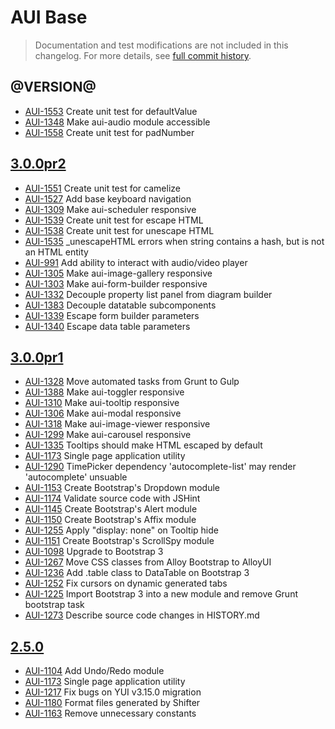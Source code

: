 # AUI Base

> Documentation and test modifications are not included in this changelog. For more details, see [full commit history](https://github.com/liferay/alloy-ui/commits/master/src/aui-base).

## @VERSION@

* [AUI-1553](https://issues.liferay.com/browse/AUI-1554) Create unit test for defaultValue
* [AUI-1348](https://issues.liferay.com/browse/AUI-1348) Make aui-audio module accessible
* [AUI-1558](https://issues.liferay.com/browse/AUI-1558) Create unit test for padNumber

## [3.0.0pr2](https://github.com/liferay/alloy-ui/releases/tag/3.0.0pr2)

* [AUI-1551](https://issues.liferay.com/browse/AUI-1551) Create unit test for camelize
* [AUI-1527](https://issues.liferay.com/browse/AUI-1527) Add base keyboard navigation
* [AUI-1309](https://issues.liferay.com/browse/AUI-1309) Make aui-scheduler responsive
* [AUI-1539](https://issues.liferay.com/browse/AUI-1539) Create unit test for escape HTML
* [AUI-1538](https://issues.liferay.com/browse/AUI-1538) Create unit test for unescape HTML
* [AUI-1535](https://issues.liferay.com/browse/AUI-1535) _unescapeHTML errors when string contains a hash, but is not an HTML entity
* [AUI-991](https://issues.liferay.com/browse/AUI-991) Add ability to interact with audio/video player
* [AUI-1305](https://issues.liferay.com/browse/AUI-1305) Make aui-image-gallery responsive
* [AUI-1303](https://issues.liferay.com/browse/AUI-1303) Make aui-form-builder responsive
* [AUI-1332](https://issues.liferay.com/browse/AUI-1332) Decouple property list panel from diagram builder
* [AUI-1383](https://issues.liferay.com/browse/AUI-1383) Decouple datatable subcomponents
* [AUI-1339](https://issues.liferay.com/browse/AUI-1339) Escape form builder parameters
* [AUI-1340](https://issues.liferay.com/browse/AUI-1340) Escape data table parameters

## [3.0.0pr1](https://github.com/liferay/alloy-ui/releases/tag/3.0.0pr1)

* [AUI-1328](https://issues.liferay.com/browse/AUI-1328) Move automated tasks from Grunt to Gulp
* [AUI-1388](https://issues.liferay.com/browse/AUI-1388) Make aui-toggler responsive
* [AUI-1310](https://issues.liferay.com/browse/AUI-1310) Make aui-tooltip responsive
* [AUI-1306](https://issues.liferay.com/browse/AUI-1306) Make aui-modal responsive
* [AUI-1318](https://issues.liferay.com/browse/AUI-1318) Make aui-image-viewer responsive
* [AUI-1299](https://issues.liferay.com/browse/AUI-1299) Make aui-carousel responsive
* [AUI-1335](https://issues.liferay.com/browse/AUI-1335) Tooltips should make HTML escaped by default
* [AUI-1173](https://issues.liferay.com/browse/AUI-1173) Single page application utility
* [AUI-1290](https://issues.liferay.com/browse/AUI-1290) TimePicker dependency 'autocomplete-list' may render 'autocomplete' unsuable
* [AUI-1153](https://issues.liferay.com/browse/AUI-1153) Create Bootstrap's Dropdown module
* [AUI-1174](https://issues.liferay.com/browse/AUI-1174) Validate source code with JSHint
* [AUI-1145](https://issues.liferay.com/browse/AUI-1145) Create Bootstrap's Alert module
* [AUI-1150](https://issues.liferay.com/browse/AUI-1150) Create Bootstrap's Affix module
* [AUI-1255](https://issues.liferay.com/browse/AUI-1255) Apply "display: none" on Tooltip hide
* [AUI-1151](https://issues.liferay.com/browse/AUI-1151) Create Bootstrap's ScrollSpy module
* [AUI-1098](https://issues.liferay.com/browse/AUI-1098) Upgrade to Bootstrap 3
* [AUI-1267](https://issues.liferay.com/browse/AUI-1267) Move CSS classes from Alloy Bootstrap to AlloyUI
* [AUI-1236](https://issues.liferay.com/browse/AUI-1236) Add .table class to DataTable on Bootstrap 3
* [AUI-1252](https://issues.liferay.com/browse/AUI-1252) Fix cursors on dynamic generated tabs
* [AUI-1225](https://issues.liferay.com/browse/AUI-1225) Import Bootstrap 3 into a new module and remove Grunt bootstrap task
* [AUI-1273](https://issues.liferay.com/browse/AUI-1273) Describe source code changes in HISTORY.md

## [2.5.0](https://github.com/liferay/alloy-ui/releases/tag/2.5.0)

* [AUI-1104](https://issues.liferay.com/browse/AUI-1104) Add Undo/Redo module
* [AUI-1173](https://issues.liferay.com/browse/AUI-1173) Single page application utility
* [AUI-1217](https://issues.liferay.com/browse/AUI-1217) Fix bugs on YUI v3.15.0 migration
* [AUI-1180](https://issues.liferay.com/browse/AUI-1180) Format files generated by Shifter
* [AUI-1163](https://issues.liferay.com/browse/AUI-1163) Remove unnecessary constants